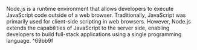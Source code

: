Node.js is a runtime environment that allows developers to execute JavaScript code outside of a web browser. Traditionally, JavaScript was primarily used for client-side scripting in web browsers. However, Node.js extends the capabilities of JavaScript to the server side, enabling developers to build full-stack applications using a single programming language. ^69bb9f